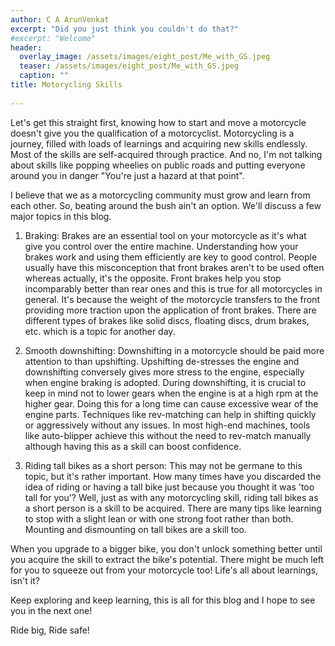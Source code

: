 ```yaml
---
author: C A ArunVenkat
excerpt: "Did you just think you couldn't do that?"
#excerpt: "Welcome"
header:
  overlay_image: /assets/images/eight_post/Me_with_GS.jpeg
  teaser: /assets/images/eight_post/Me_with_GS.jpeg
  caption: ""
title: Motorycling Skills
      
---
```


Let's get this straight first, knowing how to start and move a motorcycle doesn't give you the qualification of a motorcyclist. Motorcycling is a journey, filled with loads of learnings and acquiring new skills endlessly. Most of the skills are self-acquired through practice. And no, I'm not talking about skills like popping wheelies on public roads and putting everyone around you in danger "You're just a hazard at that point".

I believe that we as a motorcycling community must grow and learn from each other. So, beating around the bush ain't an option. We'll discuss a few major topics in this blog.

1. Braking: Brakes are an essential tool on your motorcycle as it's what give you control over the entire machine. Understanding how your brakes work and using them efficiently are key to good control. People usually have this misconception that front brakes aren't to be used often whereas actually, it's the opposite. Front brakes help you stop incomparably better than rear ones and this is true for all motorcycles in general. It's because the weight of the motorcycle transfers to the front providing more traction upon the application of front brakes. There are different types of brakes like solid discs, floating discs, drum brakes, etc. which is a topic for another day.

2. Smooth downshifting: Downshifting in a motorcycle should be paid more attention to than upshifting. Upshifting de-stresses the engine and downshifting conversely gives more stress to the engine, especially when engine braking is adopted. During downshifting, it is crucial to keep in mind not to lower gears when the engine is at a high rpm at the higher gear. Doing this for a long time can cause excessive wear of the engine parts. Techniques like rev-matching can help in shifting quickly or aggressively without any issues. In most high-end machines, tools like auto-blipper achieve this without the need to rev-match manually although having this as a skill can boost confidence.

3. Riding tall bikes as a short person: This may not be germane to this topic, but it's rather important. How many times have you discarded the idea of riding or having a tall bike just because you thought it was 'too tall for you'? Well, just as with any motorcycling skill, riding tall bikes as a short person is a skill to be acquired. There are many tips like learning to stop with a slight lean or with one strong foot rather than both. Mounting and dismounting on tall bikes are a skill too.

When you upgrade to a bigger bike, you don't unlock something better until you acquire the skill to extract the bike's potential. There might be much left for you to squeeze out from your motorcycle too! Life's all about learnings, isn't it?

Keep exploring and keep learning, this is all for this blog and I hope to see you in the next one!

Ride big, Ride safe!